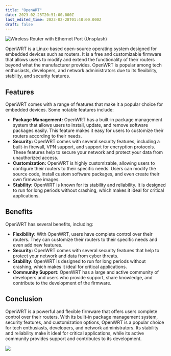 ```yaml
---
title: "OpenWRT"
date: 2023-02-25T20:51:00.000Z
last_edited_time: 2023-02-28T01:48:00.000Z
draft: false
---
```


![Wireless Router with Ethernet Port (Unsplash)](https://images.unsplash.com/photo-1554098415-4052459dc340?ixlib=rb-4.0.3&q=80&fm=jpg&crop=entropy&cs=tinysrgb)


OpenWRT is a Linux-based open-source operating system designed for embedded devices such as routers. It is a free and customizable firmware that allows users to modify and extend the functionality of their routers beyond what the manufacturer provides. OpenWRT is popular among tech enthusiasts, developers, and network administrators due to its flexibility, stability, and security features.


## Features


OpenWRT comes with a range of features that make it a popular choice for embedded devices. Some notable features include:

- **Package Management:** OpenWRT has a built-in package management system that allows users to install, update, and remove software packages easily. This feature makes it easy for users to customize their routers according to their needs.
- **Security:** OpenWRT comes with several security features, including a built-in firewall, VPN support, and support for encryption protocols. These features help to secure your network and protect your data from unauthorized access.
- **Customization:** OpenWRT is highly customizable, allowing users to configure their routers to their specific needs. Users can modify the source code, install custom software packages, and even create their own firmware images.
- **Stability:** OpenWRT is known for its stability and reliability. It is designed to run for long periods without crashing, which makes it ideal for critical applications.

## Benefits


OpenWRT has several benefits, including:

- **Flexibility:** With OpenWRT, users have complete control over their routers. They can customize their routers to their specific needs and even add new features.
- **Security:** OpenWRT comes with several security features that help to protect your network and data from cyber threats.
- **Stability:** OpenWRT is designed to run for long periods without crashing, which makes it ideal for critical applications.
- **Community Support:** OpenWRT has a large and active community of developers and users who provide support, share knowledge, and contribute to the development of the firmware.

## Conclusion


OpenWRT is a powerful and flexible firmware that offers users complete control over their routers. With its built-in package management system, security features, and customization options, OpenWRT is a popular choice for tech enthusiasts, developers, and network administrators. Its stability and reliability make it ideal for critical applications, while its active community provides support and contributes to its development.


![](https://s3.us-west-2.amazonaws.com/secure.notion-static.com/68eeb64d-3e92-423a-90a2-b233f01a81a4/avataaars.png?X-Amz-Algorithm=AWS4-HMAC-SHA256&X-Amz-Content-Sha256=UNSIGNED-PAYLOAD&X-Amz-Credential=AKIAT73L2G45EIPT3X45%2F20230228%2Fus-west-2%2Fs3%2Faws4_request&X-Amz-Date=20230228T020324Z&X-Amz-Expires=3600&X-Amz-Signature=26cd303ba75ac83b08512ca8e404a057e67b2e73ceaa91fd923c63dfe9ef6c88&X-Amz-SignedHeaders=host&x-id=GetObject)

